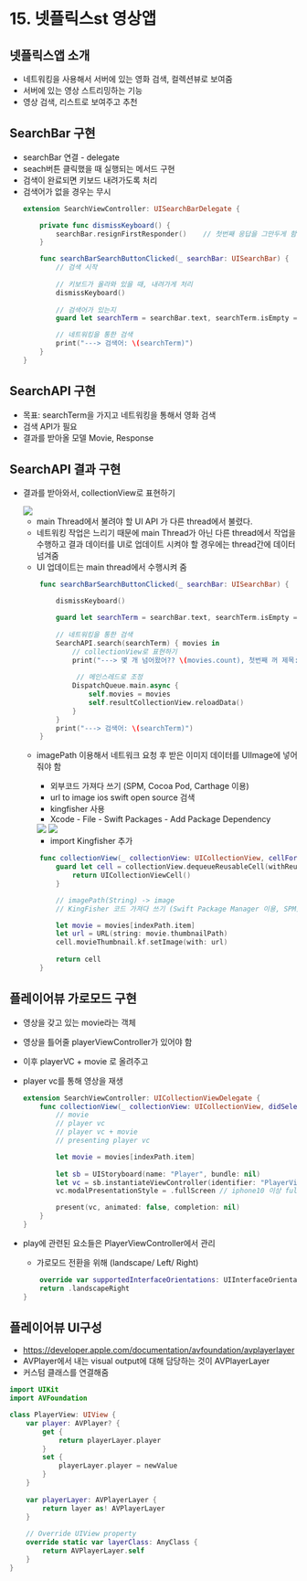 # 15. 넷플릭스st 영상앱

## 넷플릭스앱 소개
- 네트워킹을 사용해서 서버에 있는 영화 검색, 컬렉션뷰로 보여줌
- 서버에 있는 영상 스트리밍하는 기능
- 영상 검색, 리스트로 보여주고 추천

## SearchBar 구현
- searchBar 연결 - delegate
- seach버튼 클릭했을 때 실행되는 메서드 구현
- 검색이 완료되면 키보드 내려가도록 처리
- 검색어가 없을 경우는 무시
    ```Swift
    extension SearchViewController: UISearchBarDelegate {
    
        private func dismissKeyboard() {
            searchBar.resignFirstResponder()    // 첫번째 응답을 그만두게 함.
        }
    
        func searchBarSearchButtonClicked(_ searchBar: UISearchBar) {
            // 검색 시작
        
            // 키보드가 올라와 있을 때, 내려가게 처리
            dismissKeyboard()
        
            // 검색어가 있는지
            guard let searchTerm = searchBar.text, searchTerm.isEmpty == false else { return }

            // 네트워킹을 통한 검색
            print("---> 검색어: \(searchTerm)")
        }
    }
    ```

## SearchAPI 구현
- 목표: searchTerm을 가지고 네트워킹을 통해서 영화 검색
- 검색 API가 필요
- 결과를 받아올 모델 Movie, Response

## SearchAPI 결과 구현
- 결과를 받아와서, collectionView로 표현하기

    <image src="Resource/1.png" >

    - main Thread에서 불려야 할 UI API 가 다른 thread에서 불렸다.
    - 네트워킹 작업은 느리기 때문에 main Thread가 아닌 다른 thread에서 작업을 수행하고 결과 데이터를 UI로 업데이트 시켜야 할 경우에는 thread간에 데이터 넘겨줌
    - UI 업데이트는 main thread에서 수행시켜 줌

    ```Swift
        func searchBarSearchButtonClicked(_ searchBar: UISearchBar) {

            dismissKeyboard()

            guard let searchTerm = searchBar.text, searchTerm.isEmpty == false else { return }
        
            // 네트워킹을 통한 검색
            SearchAPI.search(searchTerm) { movies in
                // collectionView로 표현하기
                print("---> 몇 개 넘어왔어?? \(movies.count), 첫번째 꺼 제목: \(movies.first?.title)")
            
                 // 메인스레드로 조정
                DispatchQueue.main.async {
                    self.movies = movies
                    self.resultCollectionView.reloadData()
                }
            }
            print("---> 검색어: \(searchTerm)")
        }
    ```

    - imagePath 이용해서 네트워크 요청 후 받은 이미지 데이터를 UIImage에 넣어줘야 함
        - 외부코드 가져다 쓰기 (SPM, Cocoa Pod, Carthage 이용)
        - url to image ios swift open source 검색
        - kingfisher 사용
        - Xcode - File - Swift Packages - Add Package Dependency

        <image src="Resource/2.png" >
        <image src="Resource/3.png" >
        
        - import Kingfisher 추가

    ```Swift
        func collectionView(_ collectionView: UICollectionView, cellForItemAt indexPath: IndexPath) -> UICollectionViewCell {
            guard let cell = collectionView.dequeueReusableCell(withReuseIdentifier: "ResultCell", for: indexPath) as? ResultCell else {
                return UICollectionViewCell()
            }

            // imagePath(String) -> image
            // KingFisher 코드 가져다 쓰기 (Swift Package Manager 이용, SPM)

            let movie = movies[indexPath.item]
            let url = URL(string: movie.thumbnailPath)
            cell.movieThumbnail.kf.setImage(with: url)
        
            return cell
        }
    ```

## 플레이어뷰 가로모드 구현
- 영상을 갖고 있는 movie라는 객체
- 영상을 틀어줄 playerViewController가 있어야 함
- 이후 playerVC + movie 로 올려주고
- player vc를 통해 영상을 재생

    ```Swift
    extension SearchViewController: UICollectionViewDelegate {
        func collectionView(_ collectionView: UICollectionView, didSelectItemAt indexPath: IndexPath) {
            // movie
            // player vc
            // player vc + movie
            // presenting player vc

            let movie = movies[indexPath.item]
        
            let sb = UIStoryboard(name: "Player", bundle: nil)
            let vc = sb.instantiateViewController(identifier: "PlayerViewController") as! PlayerViewController
            vc.modalPresentationStyle = .fullScreen // iphone10 이상 fullscreen 지원하기 위해

            present(vc, animated: false, completion: nil)
        }
    }
    ```
- play에 관련된 요소들은 PlayerViewController에서 관리
    - 가로모드 전환을 위해 (landscape/ Left/ Right)

    ```Swift
        override var supportedInterfaceOrientations: UIInterfaceOrientationMask {
        return .landscapeRight
    }
    ```

## 플레이어뷰 UI구성
- https://developer.apple.com/documentation/avfoundation/avplayerlayer
- AVPlayer에서 내는 visual output에 대해 담당하는 것이 AVPlayerLayer
- 커스텀 클래스를 연결해줌
```Swift
import UIKit
import AVFoundation

class PlayerView: UIView {
    var player: AVPlayer? {
        get {
            return playerLayer.player
        }
        set {
            playerLayer.player = newValue
        }
    }
    
    var playerLayer: AVPlayerLayer {
        return layer as! AVPlayerLayer
    }
    
    // Override UIView property
    override static var layerClass: AnyClass {
        return AVPlayerLayer.self
    }
}
```
